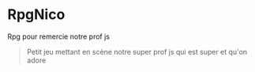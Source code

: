# RpgNico
Rpg pour remercie notre prof js

> Petit jeu mettant en scène notre super prof js qui est super et qu'on adore
